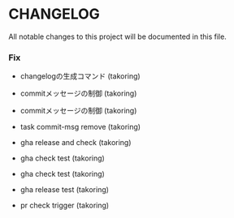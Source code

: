# CHANGELOG

All notable changes to this project will be documented in this file.

### Fix


- changelogの生成コマンド (takoring)

- commitメッセージの制御 (takoring)

- commitメッセージの制御 (takoring)

- task commit-msg remove (takoring)

- gha release and check (takoring)

- gha check test (takoring)

- gha check test (takoring)

- gha release test (takoring)

- pr check trigger (takoring)


